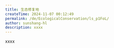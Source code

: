 ```yaml
---
title: 生态修复地
createTime: 2024-11-07 00:12:49
permalink: /de/EcologicalConservation/ls_p1FoL/
author: sunshang-hl
description: xxxx
---
```


xxxx